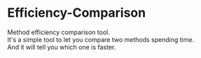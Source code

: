 # Efficiency-Comparison
Method efficiency comparison tool.  
It's a simple tool to let you compare two methods spending time.  
And it will tell you which one is faster.
